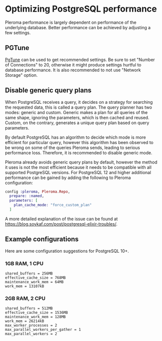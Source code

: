 # Optimizing PostgreSQL performance

Pleroma performance is largely dependent on performance of the underlying database. Better performance can be achieved by adjusting a few settings.

## PGTune

[PgTune](https://pgtune.leopard.in.ua) can be used to get recommended settings. Be sure to set "Number of Connections" to 20, otherwise it might produce settings hurtful to database performance. It is also recommended to not use "Network Storage" option.

## Disable generic query plans

When PostgreSQL receives a query, it decides on a strategy for searching the requested data, this is called a query plan. The query planner has two modes: generic and custom. Generic makes a plan for all queries of the same shape, ignoring the parameters, which is then cached and reused. Custom, on the contrary, generates a unique query plan based on query parameters.

By default PostgreSQL has an algorithm to decide which mode is more efficient for particular query, however this algorithm has been observed to be wrong on some of the queries Pleroma sends, leading to serious performance loss. Therefore, it is recommended to disable generic mode.


Pleroma already avoids generic query plans by default, however the method it uses is not the most efficient because it needs to be compatible with all supported PostgreSQL versions. For PostgreSQL 12 and higher additional performance can be gained by adding the following to Pleroma configuration:
```elixir
config :pleroma, Pleroma.Repo,
  prepare: :named,
  parameters: [
    plan_cache_mode: "force_custom_plan"
  ]
```

A more detailed explanation of the issue can be found at <https://blog.soykaf.com/post/postgresql-elixir-troubles/>.

## Example configurations

Here are some configuration suggestions for PostgreSQL 10+.

### 1GB RAM, 1 CPU
```
shared_buffers = 256MB
effective_cache_size = 768MB
maintenance_work_mem = 64MB
work_mem = 13107kB
```

### 2GB RAM, 2 CPU
```
shared_buffers = 512MB
effective_cache_size = 1536MB
maintenance_work_mem = 128MB
work_mem = 26214kB
max_worker_processes = 2
max_parallel_workers_per_gather = 1
max_parallel_workers = 2
```
